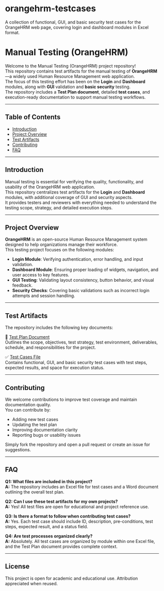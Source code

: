 # orangehrm-testcases
A collection of functional, GUI, and basic security test cases for the OrangeHRM web page, covering login and dashboard modules in Excel format.
# Manual Testing (OrangeHRM)

Welcome to the Manual Testing (OrangeHRM) project repository!  
This repository contains test artifacts for the manual testing of **OrangeHRM**—a widely used Human Resource Management web application.  
The focus of this testing effort has been on the **Login** and **Dashboard** modules, along with **GUI** validation and **basic security** testing.  
The repository includes a **Test Plan document**, detailed **test cases**, and execution-ready documentation to support manual testing workflows.

---

## Table of Contents

- [Introduction](#introduction)  
- [Project Overview](#project-overview)  
- [Test Artifacts](#test-artifacts)  
- [Contributing](#contributing)  
- [FAQ](#faq)

---

## Introduction

Manual testing is essential for verifying the quality, functionality, and usability of the OrangeHRM web application.  
This repository centralizes test artifacts for the **Login** and **Dashboard** modules, with additional coverage of GUI and security aspects.  
It provides testers and reviewers with everything needed to understand the testing scope, strategy, and detailed execution steps.

---

## Project Overview

**OrangeHRM** is an open-source Human Resource Management system designed to help organizations manage their workforce.  
This testing project focuses on the following modules:

- **Login Module**: Verifying authentication, error handling, and input validation.
- **Dashboard Module**: Ensuring proper loading of widgets, navigation, and user access to key features.
- **GUI Testing**: Validating layout consistency, button behavior, and visual feedback.
- **Security Checks**: Covering basic validations such as incorrect login attempts and session handling.

---

## Test Artifacts

The repository includes the following key documents:

📄 [Test Plan Document](https://github.com/ayeshaasajid/orangehrm-testcases/raw/main/OrangeHRM%20management%20Test%20Plan.docx)  
Outlines the scope, objectives, test strategy, test environment, deliverables, schedule, and responsibilities for the project.

✅ [Test Cases File](https://github.com/ayeshaasajid/orangehrm-testcases/raw/main/orangeHRMTestCases.xlsx)  
Contains functional, GUI, and basic security test cases with test steps, expected results, and space for execution status.


---

## Contributing

We welcome contributions to improve test coverage and maintain documentation quality.  
You can contribute by:

- Adding new test cases
- Updating the test plan
- Improving documentation clarity
- Reporting bugs or usability issues

Simply fork the repository and open a pull request or create an issue for suggestions.

---

## FAQ

**Q1: What files are included in this project?**  
**A:** The repository includes an Excel file for test cases and a Word document outlining the overall test plan.

**Q2: Can I use these test artifacts for my own projects?**  
**A:** Yes! All test files are open for educational and project reference use.

**Q3: Is there a format to follow when contributing test cases?**  
**A:** Yes. Each test case should include ID, description, pre-conditions, test steps, expected result, and a status field.

**Q4: Are test processes organized clearly?**  
**A:** Absolutely. All test cases are organized by module within one Excel file, and the Test Plan document provides complete context.

---

## License

This project is open for academic and educational use. Attribution appreciated when reused.
